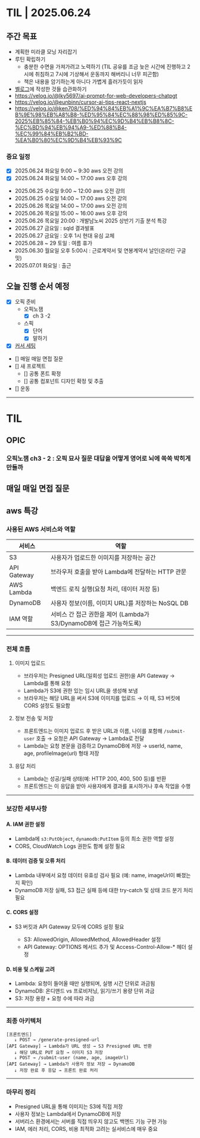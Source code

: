 # TIL | 2025.06.24

## 주간 목표

-   계획한 미라클 모닝 자리잡기
-   루틴 확립하기
    -   충분한 수면을 가져가려고 노력하기 (TIL 공유를 조금 늦은 시간에 진행하고 2시에 취침하고 7시에 기상해서 운동까지 해버리니 너무 피곤함)
    -   책은 내용을 암기하는게 아니다 가볍게 흘러가듯이 읽자
-   [벨로그](https://velog.io/@pigpgw/%EB%82%98%EC%9D%98-%EA%B0%9C%EB%B0%9C-%EC%84%B1%EC%9E%A5-%EC%A0%84%EB%9E%B5-%EC%83%9D%EA%B0%81%ED%95%98%EB%8A%94-%EA%B0%9C%EB%B0%9C%EC%9E%90%EB%A1%9C-%EB%82%98%EC%95%84%EA%B0%80%EA%B8%B0)에 작성한 것들 습관화하기
-   https://velog.io/@lky5697/ai-prompt-for-web-developers-chatpgt
-   https://velog.io/@eunbinn/cursor-ai-tips-react-nextjs
-   https://velog.io/@ken708/%ED%94%84%EB%A1%9C%EA%B7%B8%EB%9E%98%EB%A8%B8-%ED%95%84%EC%88%98%ED%85%9C-2025%EB%85%84-%EB%B0%94%EC%9D%B4%EB%B8%8C-%EC%BD%94%EB%94%A9-%ED%88%B4-%EC%99%84%EB%B2%BD-%EA%B0%80%EC%9D%B4%EB%93%9C

### 중요 일정

-   [x] 2025.06.24 화요일 9:00 ~ 9:30 aws 오전 강의
-   [x] 2025.06.24 화요일 14:00 ~ 17:00 aws 오후 강의
-   2025.06.25 수요일 9:00 ~ 12:00 aws 오전 강의
-   2025.06.25 수요일 14:00 ~ 17:00 aws 오전 강의
-   2025.06.26 목요일 14:00 ~ 17:00 aws 오전 강의
-   2025.06.26 목요일 15:00 ~ 16:00 aws 오후 강의
-   2025.06.26 목요일 20:00 : 개발남노씨 2025 상반기 기출 분석 특강
-   2025.06.27 금요일 : sqld 결과발표
-   2025.06.27 금요일 : 오후 1시 현대 유심 교체
-   2025.06.28 ~ 29 토일 : 여름 휴가
-   2025.06.30 월요일 오후 5:00시 : 근로계약서 및 연봉계약서 날인(온라인 구글 밋)
-   2025.07.01 화요일 : 출근

## 오늘 진행 순서 예정

-   [x] 오픽 준비
    -   오픽노잼
        -   [x] ch 3 -2
    -   스픽
        -   [x] 단어
        -   [x] 말하기
-   [x] [커서 세팅](https://velog.io/@eunbinn/cursor-ai-tips-react-nextjs)
-   [] 매일 매일 면접 질문
-   [] 새 프로젝트
    -   [] 공통 폰트 확정
    -   [] 공통 컴포넌트 디자인 확정 및 추출
-   [] 운동

---

# TIL

## OPIC

### 오픽노잼 ch3 - 2 : 오픽 묘사 질문 대답을 어떻게 영어로 뇌에 쏙쏙 박히게 만들까

## 매일 매일 면접 질문

## aws 특강

### 사용된 AWS 서비스와 역할

| 서비스      | 역할                                                                |
| ----------- | ------------------------------------------------------------------- |
| S3          | 사용자가 업로드한 이미지를 저장하는 공간                            |
| API Gateway | 브라우저 호출을 받아 Lambda에 전달하는 HTTP 관문                    |
| AWS Lambda  | 백엔드 로직 실행(요청 처리, 데이터 저장 등)                         |
| DynamoDB    | 사용자 정보(이름, 이미지 URL)를 저장하는 NoSQL DB                   |
| IAM 역할    | 서비스 간 접근 권한을 제어 (Lambda가 S3/DynamoDB에 접근 가능하도록) |

---

### 전체 흐름

1. 이미지 업로드

    - 브라우저는 Presigned URL(일회성 업로드 권한)을 API Gateway → Lambda를 통해 요청
    - Lambda가 S3에 권한 있는 임시 URL을 생성해 보냄
    - 브라우저는 해당 URL을 써서 S3에 이미지를 업로드
      → 이 때, S3 버킷에 CORS 설정도 필요함

2. 정보 전송 및 저장

    - 프론트엔드는 이미지 업로드 후 받은 URL과 이름, 나이를 포함해 `/submit-user` 호출
      → 요청은 API Gateway → Lambda로 전달
    - Lambda는 요청 본문을 검증하고 DynamoDB에 저장
      → userId, name, age, profileImage(url) 형태 저장

3. 응답 처리

    - Lambda는 성공/실패 상태(예: HTTP 200, 400, 500 등)를 반환
    - 프론트엔드는 이 응답을 받아 사용자에게 결과를 표시하거나 후속 작업을 수행

---

### 보강한 세부사항

#### A. IAM 권한 설정

-   Lambda에 `s3:PutObject`, `dynamodb:PutItem` 등의 최소 권한 역할 설정
-   CORS, CloudWatch Logs 권한도 함께 설정 필요

#### B. 데이터 검증 및 오류 처리

-   Lambda 내부에서 요청 데이터 유효성 검사 필요 (예: name, imageUrl이 빠졌는지 확인)
-   DynamoDB 저장 실패, S3 접근 실패 등에 대한 try-catch 및 상태 코드 분기 처리 필요

#### C. CORS 설정

-   S3 버킷과 API Gateway 모두에 CORS 설정 필요

    -   S3: AllowedOrigin, AllowedMethod, AllowedHeader 설정
    -   API Gateway: OPTIONS 메서드 추가 및 Access-Control-Allow-\* 헤더 설정

#### D. 비용 및 스케일 고려

-   Lambda: 요청이 들어올 때만 실행되며, 실행 시간 단위로 과금됨
-   DynamoDB: 온디맨드 vs 프로비저닝, 읽기/쓰기 용량 단위 과금
-   S3: 저장 용량 + 요청 수에 따라 과금

---

### 최종 아키텍처

```
[프론트엔드]
   ↓ POST → /generate-presigned-url
[API Gateway] → Lambda가 URL 생성 → S3 Presigned URL 반환
   ↓ 해당 URL로 PUT 요청 → 이미지 S3 저장
   ↓ POST → /submit-user (name, age, imageUrl)
[API Gateway] → Lambda가 사용자 정보 저장 → DynamoDB
   ↓ 저장 완료 후 응답 → 프론트 완료 처리
```

---

### 마무리 정리

-   Presigned URL을 통해 이미지는 S3에 직접 저장
-   사용자 정보는 Lambda에서 DynamoDB에 저장
-   서버리스 환경에서는 서버를 직접 띄우지 않고도 백엔드 기능 구현 가능
-   IAM, 에러 처리, CORS, 비용 최적화 고려는 실서비스에 매우 중요
